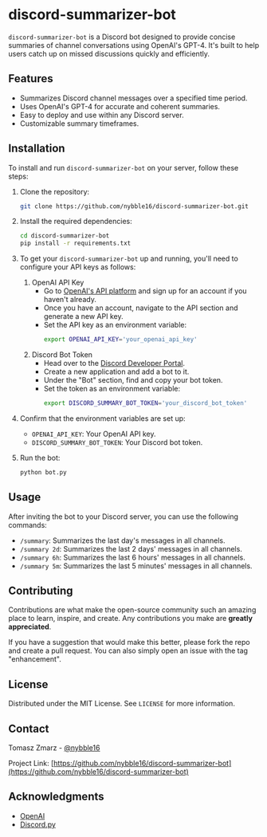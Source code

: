 # discord-summarizer-bot

`discord-summarizer-bot` is a Discord bot designed to provide concise summaries of channel conversations using OpenAI's GPT-4. It's built to help users catch up on missed discussions quickly and efficiently.

## Features

- Summarizes Discord channel messages over a specified time period.
- Uses OpenAI's GPT-4 for accurate and coherent summaries.
- Easy to deploy and use within any Discord server.
- Customizable summary timeframes.

## Installation

To install and run `discord-summarizer-bot` on your server, follow these steps:

1. Clone the repository:
   ```bash
   git clone https://github.com/nybble16/discord-summarizer-bot.git
   ```
2. Install the required dependencies:
   ```bash
   cd discord-summarizer-bot
   pip install -r requirements.txt
   ```
3. To get your `discord-summarizer-bot` up and running, you'll need to configure your API keys as follows:
   1. OpenAI API Key 
      - Go to [OpenAI's API platform](https://beta.openai.com/signup/) and sign up for an account if you haven't already. 
      - Once you have an account, navigate to the API section and generate a new API key. 
      - Set the API key as an environment variable:
        ```bash
        export OPENAI_API_KEY='your_openai_api_key'
   2. Discord Bot Token
      - Head over to the [Discord Developer Portal](https://discord.com/developers/applications).
      - Create a new application and add a bot to it.
      - Under the "Bot" section, find and copy your bot token.
      - Set the token as an environment variable:
         ```bash
         export DISCORD_SUMMARY_BOT_TOKEN='your_discord_bot_token'
4. Confirm that the environment variables are set up:
    - `OPENAI_API_KEY`: Your OpenAI API key.
    - `DISCORD_SUMMARY_BOT_TOKEN`: Your Discord bot token.

5. Run the bot:
   ```bash
   python bot.py

## Usage

After inviting the bot to your Discord server, you can use the following commands:

- `/summary`: Summarizes the last day's messages in all channels.
- `/summary 2d`: Summarizes the last 2 days' messages in all channels.
- `/summary 6h`: Summarizes the last 6 hours' messages in all channels.
- `/summary 5m`: Summarizes the last 5 minutes' messages in all channels.


## Contributing

Contributions are what make the open-source community such an amazing place to learn, inspire, and create. Any contributions you make are **greatly appreciated**.

If you have a suggestion that would make this better, please fork the repo and create a pull request. You can also simply open an issue with the tag "enhancement".

## License

Distributed under the MIT License. See `LICENSE` for more information.

## Contact

Tomasz Zmarz - [@nybble16](https://github.com/nybble16)

Project Link: [https://github.com/nybble16/discord-summarizer-bot](https://github.com/nybble16/discord-summarizer-bot)

## Acknowledgments

- [OpenAI](https://openai.com/)
- [Discord.py](https://github.com/Rapptz/discord.py)
